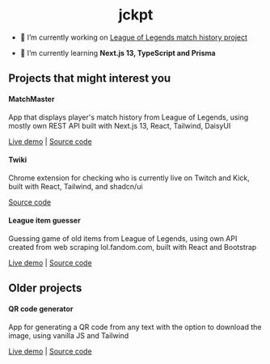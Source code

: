 <h1 align="center">jckpt</h1>

- 🔭 I’m currently working on [League of Legends match history project](https://github.com/Jckpt/league-match-history)

- 🌱 I’m currently learning **Next.js 13, TypeScript and Prisma**

## Projects that might interest you 

<h4>MatchMaster</h4>
<p>App that displays player's match history from League of Legends, using mostly own REST API built with Next.js 13, React, Tailwind, DaisyUI</p>
<a href="https://league-match-history.vercel.app/">Live demo</a> | <a href="https://github.com/Jckpt/league-match-history">Source code</a>

<h4>Twiki</h4>
<p>Chrome extension for checking who is currently live on Twitch and Kick, built with React, Tailwind, and shadcn/ui</p>
<a href="https://github.com/Jckpt/twiki">Source code</a>

<h4>League item guesser</h4>
<p>Guessing game of old items from League of Legends, using own API created from web scraping lol.fandom.com, built with React and Bootstrap </p>
<a href="https://league-item-guesser.vercel.app/">Live demo</a> | <a href="https://github.com/Jckpt/League-item-guesser">Source code</a>

## Older projects

<h4>QR code generator</h4>
<p>App for generating a QR code from any text with the option to download the image, using vanilla JS and Tailwind</p>
<a href="https://jckpt.github.io/QR-code-generator/">Live demo</a> | <a href="https://github.com/Jckpt/QR-code-generator">Source code</a>
